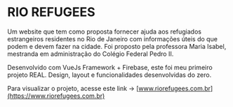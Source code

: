# RIO REFUGEES

Um website que tem como proposta fornecer ajuda aos refugiados estrangeiros residentes no Rio de Janeiro com informações úteis do que podem e devem fazer na cidade. Foi proposto pela professora Maria Isabel, mestranda em administração do Colégio Federal Pedro II.

Desenvolvido com VueJs Framework + Firebase, este foi meu primeiro projeto REAL. Design, layout e funcionalidades desenvolvidas do zero.

Para visualizar o projeto, acesse este link -> [www.riorefugees.com.br](https://www.riorefugees.com.br) 
